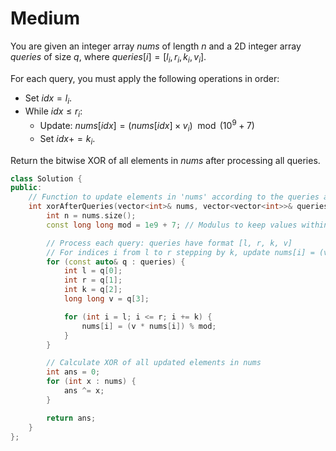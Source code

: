 # Medium

You are given an integer array $nums$ of length $n$ and a 2D integer array $queries$ of size $q$, where $queries[i] = [l_i, r_i, k_i, v_i]$.

For each query, you must apply the following operations in order:

- Set $idx = l_i$.
- While $idx \leq r_i$:
  - Update: $nums[idx] = (nums[idx] \times v_i) \mod (10^9 + 7)$
  - Set $idx += k_i$.

Return the bitwise XOR of all elements in $nums$ after processing all queries.

```cpp
class Solution {
public:
    // Function to update elements in 'nums' according to the queries and return the XOR of resulting array
    int xorAfterQueries(vector<int>& nums, vector<vector<int>>& queries) {
        int n = nums.size();
        const long long mod = 1e9 + 7; // Modulus to keep values within range

        // Process each query: queries have format [l, r, k, v]
        // For indices i from l to r stepping by k, update nums[i] = (v * nums[i]) % mod
        for (const auto& q : queries) {
            int l = q[0];
            int r = q[1];
            int k = q[2];
            long long v = q[3];

            for (int i = l; i <= r; i += k) {
                nums[i] = (v * nums[i]) % mod;
            }
        }

        // Calculate XOR of all updated elements in nums
        int ans = 0;
        for (int x : nums) {
            ans ^= x;
        }

        return ans;
    }
};
```
